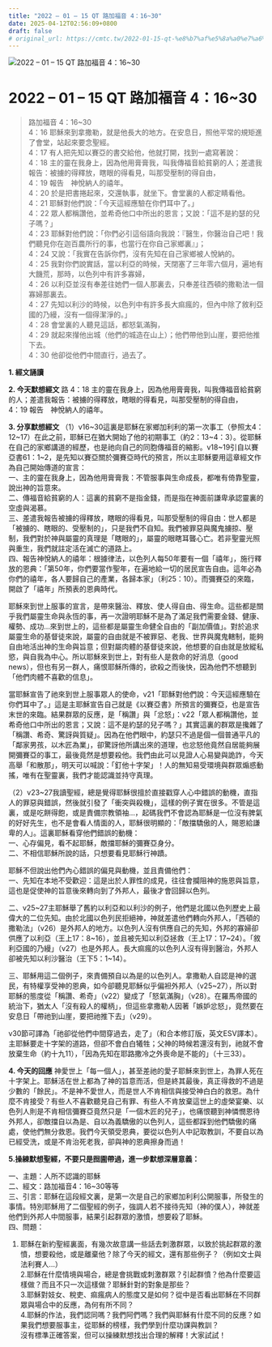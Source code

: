 ```yaml
---
title: "2022 – 01 – 15 QT 路加福音 4：16~30"
date: 2025-04-12T02:56:09+0800
draft: false
# original_url: https://cmtc.tw/2022-01-15-qt-%e8%b7%af%e5%8a%a0%e7%a6%8f%e9%9f%b3-4%ef%bc%9a1630
---
```


![2022 – 01 – 15 QT 路加福音 4：16\~30](/images/qt.jpg   "2022 – 01 – 15 QT 路加福音 4：16\~30")

# 2022 – 01 – 15 QT 路加福音 4：16\~30

> 路加福音 4：16\~30  
> 4：16 耶穌來到拿撒勒，就是他長大的地方。在安息日，照他平常的規矩進了會堂，站起來要念聖經。  
> 4：17 有人把先知以賽亞的書交給他，他就打開，找到一處寫著說：  
> 4：18 主的靈在我身上，因為他用膏膏我，叫我傳福音給貧窮的人；差遣我報告：被擄的得釋放，瞎眼的得看見，叫那受壓制的得自由，  
> 4：19 報告　神悅納人的禧年。  
> 4：20 於是把書捲起來，交還執事，就坐下。會堂裏的人都定睛看他。  
> 4：21 耶穌對他們說：「今天這經應驗在你們耳中了。」  
> 4：22 眾人都稱讚他，並希奇他口中所出的恩言；又說：「這不是約瑟的兒子嗎？」  
> 4：23 耶穌對他們說：「你們必引這俗語向我說：『醫生，你醫治自己吧！我們聽見你在迦百農所行的事，也當行在你自己家鄉裏』」；  
> 4：24 又說：「我實在告訴你們，沒有先知在自己家鄉被人悅納的。  
> 4：25 我對你們說實話，當以利亞的時候，天閉塞了三年零六個月，遍地有大饑荒，那時，以色列中有許多寡婦，  
> 4：26 以利亞並沒有奉差往她們一個人那裏去，只奉差往西頓的撒勒法一個寡婦那裏去。  
> 4：27 先知以利沙的時候，以色列中有許多長大痲瘋的，但內中除了敘利亞國的乃縵，沒有一個得潔淨的。」  
> 4：28 會堂裏的人聽見這話，都怒氣滿胸，  
> 4：29 就起來攆他出城（他們的城造在山上）；他們帶他到山崖，要把他推下去。  
> 4：30 他卻從他們中間直行，過去了。

**1. 經文誦讀**

**2.  今天默想經文**
路 4：18 主的靈在我身上，因為他用膏膏我，叫我傳福音給貧窮的人；差遣我報告：被擄的得釋放，瞎眼的得看見，叫那受壓制的得自由，  
4：19 報告　神悅納人的禧年。

**3. 分享默想經文**
（1）v16\~30這裏是耶穌在家鄉加利利的第一次事工（參照太4：12\~17）在此之前，耶穌已在猶大開始了他的初期事工（約2：13\~4：3）。從耶穌在自己的家鄉講道的經歷，也是祂向自己的同胞傳福音的縮影。v18\~19引自以賽亞書61：1\~2，是先知以賽亞關於彌賽亞時代的預言，所以主耶穌要用這章經文作為自己開始傳道的宣言：  
一、主的靈在我身上，因為他用膏膏我：不管服事與生命成長，都唯有倚靠聖靈，說出神的旨意來。  
二、傳福音給貧窮的人：這裏的貧窮不是指金錢，而是指在神面前謙卑承認靈裏的空虛與渴慕。  
三、差遣我報告被擄的得釋放，瞎眼的得看見，叫那受壓制的得自由：世人都是「被擄的、瞎眼的、受壓制的」，只是我們不自知。我們被罪惡與魔鬼擄掠、壓制，我們對於神與屬靈的真理是「瞎眼的」，屬靈的眼瞎耳聾心亡。若非聖靈光照與重生，我們就註定活在滅亡的道路上。  
四、報告神悅納人的禧年：根據律法，以色列人每50年要有一個「禧年」，施行釋放的恩典：「第50年，你們要當作聖年，在遍地給一切的居民宣告自由。這年必為你們的禧年，各人要歸自己的產業，各歸本家」（利25：10）。而彌賽亞的來臨，開啟了「禧年」所預表的恩典時代。

耶穌來到世上服事的宣言，是帶來醫治、釋放、使人得自由、得生命。這些都是關乎我們屬靈生命與永恆的事，再一次證明耶穌不是為了滿足我們需要金錢、健康、權勢、成功…來到世上的，這些都是屬靈生命健全自由的「副加價值」。對於追求屬靈生命的基督徒來說，屬靈的自由就是不被罪惡、老我、世界與魔鬼轄制，能夠自由地活出神的生命與旨意；但對屬肉體的基督徒來說，他想要的自由就是放縱私慾，與自我為中心。所以耶穌來到世上，對有些人是救命的好消息（good news），但也有另一群人，痛恨耶穌所傳的，欲殺之而後快，因為他們不想聽到「他們肉體不喜歡的信息」。

當耶穌宣告了祂來到世上服事眾人的使命，v21「耶穌對他們說：今天這經應驗在你們耳中了。」這是主耶穌宣告自己就是《以賽亞書》所預言的彌賽亞，也是宣告末世的來臨。結果群眾的反應，是「稱讚」與「忿怒」：v22「眾人都稱讚他，並希奇他口中所出的恩言；又說：這不是約瑟的兒子嗎？」其實這裏的群眾是攙雜了「稱讚、希奇、驚訝與質疑」。因為在他們眼中，約瑟只不過是個一個普通平凡的「鄰家男孩，以木匠為業」，卻驚訝他所講出來的道理，也忿怒他竟然自居能夠展開彌賽亞的事工，最後竟然是想要殺他。我們由此可以見證人心易變與詭詐，今天高舉「和散那」，明天可以喊說：「釘他十字架」！人的無知易受環境與群眾煽惑動搖，唯有在聖靈裏，我們才能認識並持守真理。

（2）v23\~27我讀聖經，總是覺得耶穌很擅於直接戳穿人心中錯誤的動機，直指人的罪惡與錯誤，然後就引發了「衝突與殺機」，這樣的例子實在很多。不管是這裏，或是吃餅得飽，或是責備宗教領袖…，起碼我們不會認為耶穌是一位沒有脾氣的好好先生，也不是會看人情面的人，耶穌很明顯的：「敵擋驕傲的人，賜恩給謙卑的人」。這裏耶穌看穿他們錯誤的動機：  
一、心存偏見，看不起耶穌，敵擋耶穌的彌賽亞身分。  
二、不相信耶穌所說的話，只想要看見耶穌行神蹟。

耶穌不但說出他們內心錯誤的偏見與動機，並且責備他們：  
一、先知在本地不受歡迎：這是出於人罪性的成見，往往會攔阻神的施恩與旨意，這也是促使神的旨意後來轉向到了外邦人，最後才會回歸以色列。

二、v25\~27主耶穌舉了舊約以利亞和以利沙的例子，他們是北國以色列歷史上最偉大的二位先知。由於北國以色列民拒絕神，神就差遣他們轉向外邦人，「西頓的撒勒法」（v26）是外邦人的地方。以色列人沒有供應自己的先知，外邦的寡婦卻供應了以利亞（王上17：8\~16），並且被先知以利亞拯救（王上17：17\~24）。「敘利亞國的乃縵」（v27）也是外邦人。長大痲瘋的以色列人沒有得到醫治，外邦人卻被先知以利沙醫治（王下5：1\~14）。

三、耶穌用這二個例子，來責備預自以為是的以色列人。拿撒勒人自認是神的選民，有特權享受神的恩典，如今卻聽見耶穌似乎偏袒外邦人（v25\~27），所以對耶穌的態度從「稱讚、希奇」（v22）變成了「怒氣滿胸」（v28）。在羅馬帝國的統治下，猶太人「沒有殺人的權柄」，但這些拿撒勒人因著「嫉妒忿怒」，竟然要在安息日「帶祂到山崖，要把祂推下去」（v29）。

v30節可譯為「祂卻從他們中間穿過去，走了」（和合本修訂版，英文ESV譯本）。主耶穌要走十字架的道路，但卻不會白白犧牲；父神的時候若還沒有到，祂就不會放棄生命（約十九11），「因為先知在耶路撒冷之外喪命是不能的」（十三33）。

**4. 今天的回應**
神愛世上「每一個人」，甚至差祂的愛子耶穌來到世上，為罪人死在十字架上。耶穌活在世上都為了神的旨意而活，但是終其最後，真正得救的不過是少數的「餘民」。不是神不愛世人，而是世人不肯相信與接受神白白的救恩。為什麼不肯接受？有些人不喜歡聽見自己有罪、有些人不肯放棄這世上的虛榮宴樂、以色列人則是不肯相信彌賽亞竟然只是「一個木匠的兒子」，也痛恨聽到神憐憫恩待外邦人，卻敵擋自以為是、自以為義驕傲的以色列人，這些都踩到他們驕傲的痛處，使他們無分救恩。我們今天領受恩典，要從以色列人中記取教訓，不要自以為已經受洗，或是不肯治死老我，卻與神的恩典擦身而過！

**5.操練默想聖經，不要只是囫圇帶過，進一步默想深層意義：**
  
一、主題：人所不認識的耶穌  
二、經文：路加福音4：16\~30等等  
三、引言：耶穌在這段經文裏，是第一次是自己的家鄉加利利公開服事，所發生的事情。特別耶穌用了二個聖經的例子，強調人若不接待先知（神的僕人），神就差他們到外邦人中間服事，結果引起群眾的激憤，想要殺了耶穌。  
四、問題：  
1. 耶穌在新約聖經裏面，有幾次故意講一些話去刺激群眾，以致於挑起群眾的激憤，想要殺他，或是離棄他？除了今天的經文，還有那些例子？（例如文士與法利賽人…）  
2.耶穌在什麼情境與場合，總是會挑戰或刺激群眾？引起群憤？他為什麼要這樣做？而且不只一次這樣做？耶穌針對的對象是那些？  
3.耶穌對妓女、稅吏、痲瘋病人的態度又是如何？從中是否看出耶穌在不同群眾與場合中的反應，為何有所不同？  
4.耶穌的作法，我們認同嗎？我們阿們嗎？我們與耶穌有什麼不同的反應？如果我們想要服事主，從耶穌的榜樣，我們學到什麼功課與教訓？  
沒有標準正確答案，但可以操練默想找出合理的解釋！大家試試！
